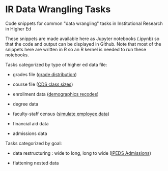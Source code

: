 # IR Data Wrangling Tasks  

Code snippets for common "data wrangling" tasks in Institutional Research in Higher Ed  

These snippets are made available here as Jupyter notebooks (.ipynb) so that the code and output can be displayed in Github. Note that most of the snippets here are written in R so an R kernel is needed to run these notebooks.     

Tasks categorized by type of higher ed data file:  

- grades file ([grade distribution](grade-distribution.ipynb))  

- course file ([CDS class sizes](cds-class-size.ipynb))  

- enrollment data ([demographics recodes](demographics-recodes.ipynb))  

- degree data  

- faculty-staff census ([simulate employee data](fake-employee-data.ipynb))  

- financial aid data  

- admissions data  

    
Tasks categorized by goal:  

- data restructuring : wide to long, long to wide ([IPEDS Admissions](ipeds-restructuring-example.ipynb))       

- flattening nested data       
